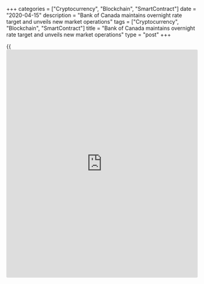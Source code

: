 +++
categories = ["Cryptocurrency", "Blockchain", "SmartContract"]
date = "2020-04-15"
description = "Bank of Canada maintains overnight rate target and unveils new market operations"
tags = ["Cryptocurrency", "Blockchain", "SmartContract"]
title = "Bank of Canada maintains overnight rate target and unveils new market operations"
type = "post"
+++

{{<iframe id="large-banner" src="https://www.bounty.group/#slide=24.0" width="100%" height="600" scrolling="no" style="border: 0px solid rgb(216, 221, 230); border-radius: 3px;">}}

The Bank of Canada today maintained its target for the overnight rate at
¼ percent, which the Bank considers its effective lower bound. The Bank
Rate is correspondingly ½ percent and the deposit rate is ¼ percent. The
Bank also announced new measures to provide additional support to
Canada’s financial system.

The necessary efforts to contain the COVID-19 pandemic have caused a
sudden and deep contraction in economic activity and employment
worldwide. In financial markets, this has driven a flight to safety and
a sharp repricing of a wide range of assets. It has also pushed down
prices for commodities, especially oil. In this environment, the
Canadian dollar has depreciated since January, although by less than
many other currencies. The sudden halt in global activity will be
followed by regional recoveries at different times, depending on the
duration and severity of the outbreak in each region. This means that
the global economic recovery, when it comes, could be protracted and
uneven.

The Canadian economy was in a solid position ahead of the COVID-19
outbreak, but has since been hit by widespread shutdowns and lower oil
prices. One early measure of the extent of the damage was an
unprecedented drop in employment in March, with more than one million
jobs lost across Canada. Many more workers reported shorter hours, and
by early April some six million Canadians had applied for the Canada
Emergency Response Benefit.

The outlook is too uncertain at this point to provide a complete
forecast. However, Bank analysis of alternative scenarios suggests the
level of real activity was down 1-3 percent in the first quarter of
2020, and will be 15-30 percent lower in the second quarter than in
fourth-quarter 2019. CPI inflation is expected to be close to 0 percent
in the second quarter of 2020. This is primarily due to the transitory
effects of lower gasoline prices.

The pandemic-driven contraction has prompted decisive [policy](https://www.fintechee.com/policy/) action to
support individuals and businesses and to lay the foundation for
economic recovery once containment measures start to ease. Fiscal
programs, designed to expand according to the magnitude of the shock,
will help individuals and businesses weather this shutdown phase of the
pandemic, and support incomes and confidence leading into the recovery.
These programs have been complemented by actions taken by other federal
agencies and provincial governments.

For its part, the Bank of Canada has taken measures to improve market
function so that monetary [policy](https://www.fintechee.com/policy/) actions have their intended effect on
the economy. This helps ensure that households and businesses continue
to have access to the credit they need to bridge this difficult time,
and that lower interest rates find their way to ultimate borrowers. The
Bank has lowered its target for the overnight rate 150 basis points over
the last three weeks, to its effective lower bound. It has also
conducted lending operations to financial institutions and asset
purchases in core funding markets amounting to around $200 billion.

These actions have served to ease market dysfunction and help keep
credit channels open, although they remain strained. The next challenge
for markets will be managing increased demand for near-term financing by
federal and provincial governments, and businesses and households. The
situation calls for special actions by the central bank. To this end,
the Bank is furthering its efforts with several important steps.

Under its previously-announced program, the Bank will continue to
purchase at least $5 billion in Government of Canada securities per week
in the secondary market, and will increase the level of purchases as
required to maintain proper functioning of the government bond market.
Also, the Bank is temporarily increasing the amount of Treasury Bills it
acquires at auctions to up to 40 percent, effective immediately.

The Bank is also announcing today the development of a new Provincial
Bond Purchase Program of up to $50 billion, to supplement its Provincial
Money Market Purchase Program. Further, the Bank is announcing a new
Corporate Bond Purchase Program, in which the Bank will acquire up to a
total of $10 billion in investment grade corporate bonds in the
secondary market. Both of these programs will be put in place in the
coming weeks. Finally, the Bank is further enhancing its term repo
facility to permit funding for up to 24 months.

These measures will work in combination to ease pressure on Canadian
borrowers. As containment restrictions are eased and economic activity
resumes, fiscal and monetary [policy](https://www.fintechee.com/policy/) actions will help underpin
confidence and stimulate spending by consumers and businesses to restore
growth. The Bank’s Governing Council stands ready to adjust the scale or
duration of its programs if necessary. All the Bank’s actions are aimed
at helping to bridge the current period of containment and create the
conditions for a sustainable recovery and achievement of the inflation
target over time.

## Information note

The next scheduled date for announcing the overnight rate target is June
3, 2020. The next full update of the Bank’s outlook for the economy and
inflation, including risks to the projection, will be published in the
MPR on July 15, 2020.